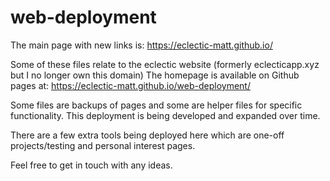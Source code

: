 # web-deployment

The main page with new links is: https://eclectic-matt.github.io/

Some of these files relate to the eclectic website (formerly eclecticapp.xyz but I no longer own this domain)
The homepage is available on Github pages at: https://eclectic-matt.github.io/web-deployment/

Some files are backups of pages and some are helper files for specific functionality.
This deployment is being developed and expanded over time.

There are a few extra tools being deployed here which are one-off projects/testing and personal interest pages.

Feel free to get in touch with any ideas.
